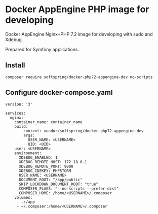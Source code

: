 # Docker AppEngine PHP image for developing

Docker AppEngine Nginx+PHP 7.2 image for developing with sudo and Xdebug.

Prepared for Symfony applications.

## Install

    composer require softspring/docker-php72-appengine-dev no-scripts
    
## Configure docker-compose.yaml

    version: '3'
    
    services:
      nginx:
        container_name: container_name
        build:
            context: vendor/softspring/docker-php72-appengine-dev
            args:
              USER_NAME: <USERNAME>
              UID: <UID>
        user: <USERNAME>
        environment:
          XDEBUG_ENABLED: 1
          XDEBUG_REMOTE_HOST: 172.18.0.1
          XDEBUG_REMOTE_PORT: 9000
          XDEBUG_IDEKEY: PHPSTORM
          USER_NAME: <USERNAME>
          DOCUMENT_ROOT: "/app/public"
          SKIP_LOCKDOWN_DOCUMENT_ROOT: "true"
          COMPOSER_FLAGS: "--no-scripts --prefer-dist"
          COMPOSER_HOME: /home/<USERNAME>/.composer
        volumes:
         - .:/app
         - ~/.composer:/home/<USERNAME>/.composer

